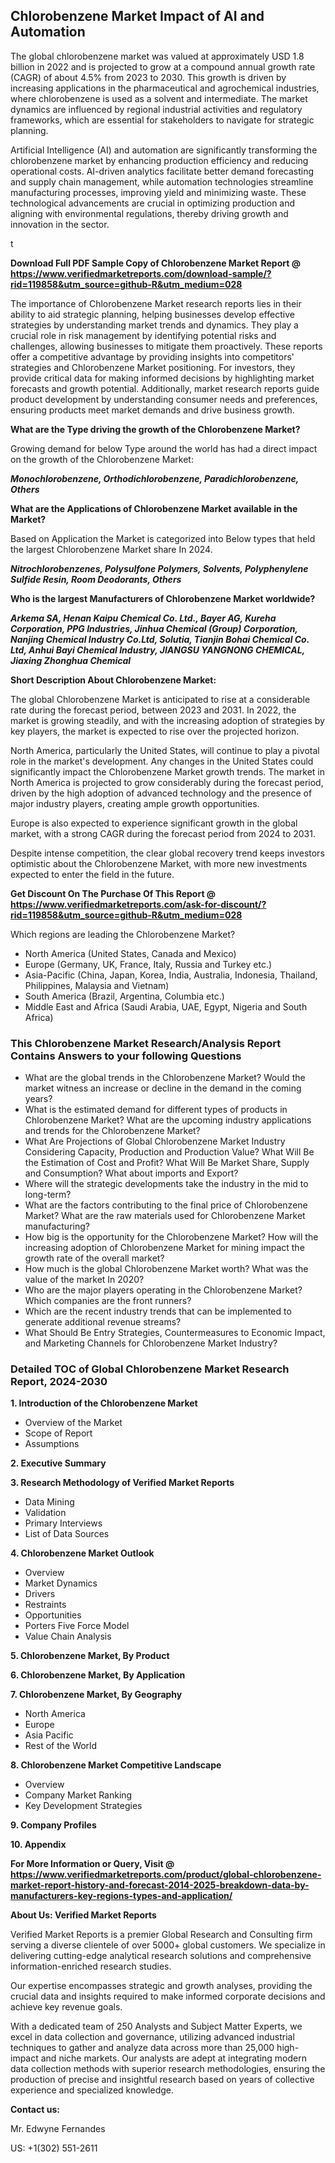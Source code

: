 <h2>Chlorobenzene Market Impact of AI and Automation</h2><p>The global chlorobenzene market was valued at approximately USD 1.8 billion in 2022 and is projected to grow at a compound annual growth rate (CAGR) of about 4.5% from 2023 to 2030. This growth is driven by increasing applications in the pharmaceutical and agrochemical industries, where chlorobenzene is used as a solvent and intermediate. The market dynamics are influenced by regional industrial activities and regulatory frameworks, which are essential for stakeholders to navigate for strategic planning.</p><p>Artificial Intelligence (AI) and automation are significantly transforming the chlorobenzene market by enhancing production efficiency and reducing operational costs. AI-driven analytics facilitate better demand forecasting and supply chain management, while automation technologies streamline manufacturing processes, improving yield and minimizing waste. These technological advancements are crucial in optimizing production and aligning with environmental regulations, thereby driving growth and innovation in the sector.</p>t</p><p id="" class=""><strong>Download Full PDF Sample Copy of Chlorobenzene Market Report @ <a href="https://www.verifiedmarketreports.com/download-sample/?rid=119858&utm_source=github-R&utm_medium=028" target="_blank">https://www.verifiedmarketreports.com/download-sample/?rid=119858&utm_source=github-R&utm_medium=028</a></strong></p><p>The importance of&nbsp;Chlorobenzene Market research reports lies in their ability to aid strategic planning, helping businesses develop effective strategies by understanding market trends and dynamics. They play a crucial role in risk management by identifying potential risks and challenges, allowing businesses to mitigate them proactively. These reports offer a competitive advantage by providing insights into competitors' strategies and Chlorobenzene Market positioning. For investors, they provide critical data for making informed decisions by highlighting market forecasts and growth potential. Additionally, market research reports guide product development by understanding consumer needs and preferences, ensuring products meet market demands and drive business growth.</p><p><strong>What are the&nbsp;Type driving the growth of the Chlorobenzene Market?</strong></p><p id="" class="">Growing demand for below Type around the world has had a direct impact on the growth of the Chlorobenzene Market:</p><em><strong>Monochlorobenzene, Orthodichlorobenzene, Paradichlorobenzene, Others</strong></em></p><strong>What are the&nbsp;Applications&nbsp;of Chlorobenzene Market available in the Market?</strong></p><p id="" class="">Based on Application the Market is categorized into Below types that held the largest Chlorobenzene Market share In 2024.</p><em><strong>Nitrochlorobenzenes, Polysulfone Polymers, Solvents, Polyphenylene Sulfide Resin, Room Deodorants, Others</strong></em></p><strong>Who is the largest Manufacturers of Chlorobenzene Market worldwide?</strong></p><p><em><strong>Arkema SA, Henan Kaipu Chemical Co. Ltd., Bayer AG, Kureha Corporation, PPG Industries, Jinhua Chemical (Group) Corporation, Nanjing Chemical Industry Co.Ltd, Solutia, Tianjin Bohai Chemical Co. Ltd, Anhui Bayi Chemical Industry, JIANGSU YANGNONG CHEMICAL, Jiaxing Zhonghua Chemical</strong></em></p><p id="" class=""><strong>Short Description About Chlorobenzene Market:</strong></p><p>The global Chlorobenzene Market is anticipated to rise at a considerable rate during the forecast period, between 2023 and 2031. In 2022, the market is growing steadily, and with the increasing adoption of strategies by key players, the market is expected to rise over the projected horizon.</p><p>North America, particularly the United States, will continue to play a pivotal role in the market's development. Any changes in the United States could significantly impact the Chlorobenzene Market growth trends. The market in North America is projected to grow considerably during the forecast period, driven by the high adoption of advanced technology and the presence of major industry players, creating ample growth opportunities.</p><p>Europe is also expected to experience significant growth in the global market, with a strong CAGR during the forecast period from 2024 to 2031.</p><p>Despite intense competition, the clear global recovery trend keeps investors optimistic about the Chlorobenzene Market, with more new investments expected to enter the field in the future.</p><p id="" class=""><strong>Get Discount On The Purchase Of This Report @ <a href="https://www.verifiedmarketreports.com/ask-for-discount/?rid=119858&utm_source=github-R&utm_medium=028" target="_blank">https://www.verifiedmarketreports.com/ask-for-discount/?rid=119858&utm_source=github-R&utm_medium=028</a></strong></p>Which regions are leading the Chlorobenzene Market?</p><ul><li>North America (United States, Canada and Mexico)</li><li>Europe (Germany, UK, France, Italy, Russia and Turkey etc.)</li><li>Asia-Pacific (China, Japan, Korea, India, Australia, Indonesia, Thailand, Philippines, Malaysia and Vietnam)</li><li>South America (Brazil, Argentina, Columbia etc.)</li><li>Middle East and Africa (Saudi Arabia, UAE, Egypt, Nigeria and South Africa)</li></ul><h3 id="" class="">This Chlorobenzene Market Research/Analysis Report Contains Answers to your following Questions</h3><ul><li>What are the global trends in the Chlorobenzene Market? Would the market witness an increase or decline in the demand in the coming years?</li><li>What is the estimated demand for different types of products in Chlorobenzene Market? What are the upcoming industry applications and trends for the Chlorobenzene Market?</li><li>What Are Projections of Global Chlorobenzene Market Industry Considering Capacity, Production and Production Value? What Will Be the Estimation of Cost and Profit? What Will Be Market Share, Supply and Consumption? What about imports and Export?</li><li>Where will the strategic developments take the industry in the mid to long-term?</li><li>What are the factors contributing to the final price of Chlorobenzene Market? What are the raw materials used for Chlorobenzene Market manufacturing?</li><li>How big is the opportunity for the Chlorobenzene Market? How will the increasing adoption of Chlorobenzene Market for mining impact the growth rate of the overall market?</li><li>How much is the global Chlorobenzene Market worth? What was the value of the market In 2020?</li><li>Who are the major players operating in the Chlorobenzene Market? Which companies are the front runners?</li><li>Which are the recent industry trends that can be implemented to generate additional revenue streams?</li><li>What Should Be Entry Strategies, Countermeasures to Economic Impact, and Marketing Channels for Chlorobenzene Market Industry?</li></ul><h3 id="" class="">Detailed TOC of Global Chlorobenzene Market Research Report, 2024-2030</h3><p id="" class=""><strong>1. Introduction of the Chlorobenzene Market</strong></p><ul><li>Overview of the Market</li><li>Scope of Report</li><li>Assumptions</li></ul><p id="" class=""><strong>2. Executive Summary</strong></p><p id="" class=""><strong>3. Research Methodology of Verified Market Reports</strong></p><ul><li>Data Mining</li><li>Validation</li><li>Primary Interviews</li><li>List of Data Sources</li></ul><p id="" class=""><strong>4. Chlorobenzene Market Outlook</strong></p><ul><li>Overview</li><li>Market Dynamics</li><li>Drivers</li><li>Restraints</li><li>Opportunities</li><li>Porters Five Force Model</li><li>Value Chain Analysis</li></ul><p id="" class=""><strong>5. Chlorobenzene Market, By Product</strong></p><p id="" class=""><strong>6. Chlorobenzene Market, By Application</strong></p><p id="" class=""><strong>7. Chlorobenzene Market, By Geography</strong></p><ul><li>North America</li><li>Europe</li><li>Asia Pacific</li><li>Rest of the World</li></ul><p id="" class=""><strong>8. Chlorobenzene Market Competitive Landscape</strong></p><ul><li>Overview</li><li>Company Market Ranking</li><li>Key Development Strategies</li></ul><p id="" class=""><strong>9. Company Profiles</strong></p><p id="" class=""><strong>10. Appendix</strong></p><p id="" class=""><strong>For More Information or Query, Visit @ <a href="https://www.verifiedmarketreports.com/product/global-chlorobenzene-market-report-history-and-forecast-2014-2025-breakdown-data-by-manufacturers-key-regions-types-and-application/" target="_blank">https://www.verifiedmarketreports.com/product/global-chlorobenzene-market-report-history-and-forecast-2014-2025-breakdown-data-by-manufacturers-key-regions-types-and-application/</a></strong></p><p id="" class=""><strong>About Us: Verified Market Reports</strong></p><p id="" class="">Verified Market Reports is a premier Global Research and Consulting firm serving a diverse clientele of over 5000+ global customers. We specialize in delivering cutting-edge analytical research solutions and comprehensive information-enriched research studies.</p><p id="" class="">Our expertise encompasses strategic and growth analyses, providing the crucial data and insights required to make informed corporate decisions and achieve key revenue goals.</p><p id="" class="">With a dedicated team of 250 Analysts and Subject Matter Experts, we excel in data collection and governance, utilizing advanced industrial techniques to gather and analyze data across more than 25,000 high-impact and niche markets. Our analysts are adept at integrating modern data collection methods with superior research methodologies, ensuring the production of precise and insightful research based on years of collective experience and specialized knowledge.</p><p id="" class=""><strong>Contact us:</strong></p><p id="" class="">Mr. Edwyne Fernandes</p><p id="" class="">US: +1(302) 551-2611</p>